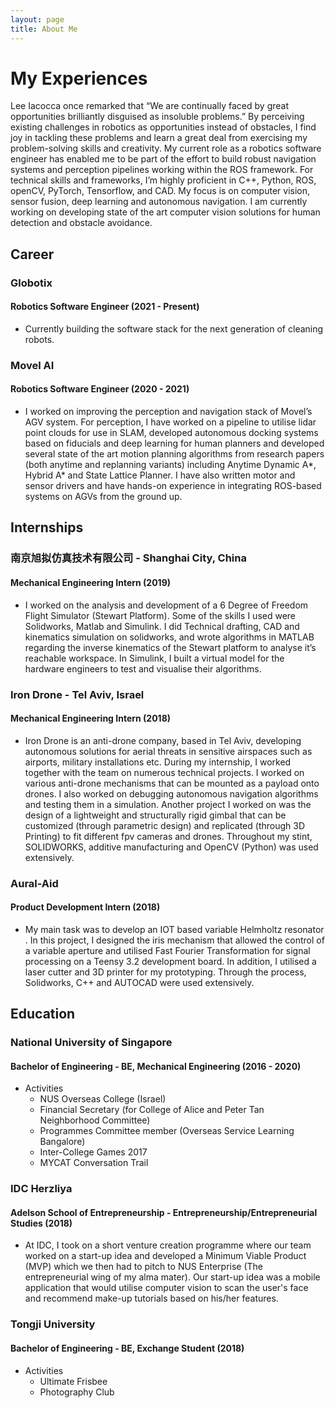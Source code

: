 ```yaml
---
layout: page
title: About Me
---
```


# My Experiences

Lee Iacocca once remarked that “We are continually faced by great opportunities brilliantly disguised as insoluble problems.” By perceiving existing challenges in robotics as opportunities instead of obstacles, I find joy in tackling these problems and learn a great deal from exercising my problem-solving skills and creativity. My current role as a robotics software engineer has enabled me to be part of the effort to build robust navigation systems and perception pipelines working within the ROS framework. For technical skills and frameworks, I’m highly proficient in C++, Python, ROS, openCV, PyTorch, Tensorflow, and CAD. My focus is on computer vision, sensor fusion, deep learning and autonomous navigation. I am currently working on developing state of the art computer vision solutions for human detection and obstacle avoidance.

## Career

### Globotix
#### Robotics Software Engineer (2021 - Present)
- Currently building the software stack for the next generation of cleaning robots.

### Movel AI
#### Robotics Software Engineer (2020 - 2021)
- I worked on improving the perception and navigation stack of Movel’s AGV system. For perception, I have worked on a pipeline to utilise lidar point clouds for use in SLAM, developed autonomous docking systems based on fiducials and deep learning for human planners and developed several state of the art motion planning algorithms from research papers (both anytime and replanning variants) including Anytime Dynamic A*, Hybrid A* and State Lattice Planner. I have also written motor and sensor drivers and have hands-on experience in integrating ROS-based systems on AGVs from the ground up. 

## Internships

### 南京旭拟仿真技术有限公司 - Shanghai City, China
#### Mechanical Engineering Intern (2019)
- I worked on the analysis and development of a 6 Degree of Freedom Flight Simulator (Stewart Platform). Some of the skills I used were Solidworks, Matlab and Simulink. I did Technical drafting, CAD and kinematics simulation on solidworks, and wrote algorithms in MATLAB regarding the inverse kinematics of the Stewart platform to analyse it’s reachable workspace. In Simulink, I built a virtual model for the hardware engineers to test and visualise their algorithms.

### Iron Drone - Tel Aviv, Israel
#### Mechanical Engineering Intern (2018)
- Iron Drone is an anti-drone company, based in Tel Aviv, developing autonomous solutions for aerial threats in sensitive airspaces such as airports, military installations etc. During my internship, I worked together with the team on numerous technical projects. I worked on various anti-drone mechanisms that can be mounted as a payload onto drones. I also worked on debugging autonomous navigation algorithms and testing them in a simulation. Another project I worked on was the design of a lightweight and structurally rigid gimbal that can be customized (through parametric design) and replicated (through 3D Printing) to fit different fpv cameras and drones. Throughout my stint, SOLIDWORKS, additive manufacturing and OpenCV (Python) was used extensively.

### Aural-Aid
#### Product Development Intern (2018)
- My main task was to develop an IOT based variable Helmholtz resonator . In this project, I designed the iris mechanism that allowed the control of a variable aperture and utilised Fast Fourier Transformation for signal processing on a Teensy 3.2 development board. In addition, I utilised a laser cutter and 3D printer for my prototyping. Through the process, Solidworks, C++ and AUTOCAD were used extensively. 

## Education

### National University of Singapore
#### Bachelor of Engineering - BE, Mechanical Engineering (2016 - 2020)
- Activities
    - NUS Overseas College (Israel)
    - Financial Secretary (for College of Alice and Peter Tan Neighborhood Committee) 
    - Programmes Committee member (Overseas Service Learning Bangalore) 
    - Inter-College Games 2017 
    - MYCAT Conversation Trail

### IDC Herzliya 
#### Adelson School of Entrepreneurship - Entrepreneurship/Entrepreneurial Studies (2018)
- At IDC, I took on a short venture creation programme where our team worked on a start-up idea and developed a Minimum Viable Product (MVP) which we then had to pitch to NUS Enterprise (The entrepreneurial wing of my alma mater). Our start-up idea was a mobile application that would utilise computer vision to scan the user's face and recommend make-up tutorials based on his/her features.

### Tongji University
#### Bachelor of Engineering - BE, Exchange Student (2018)
- Activities
    - Ultimate Frisbee
    - Photography Club